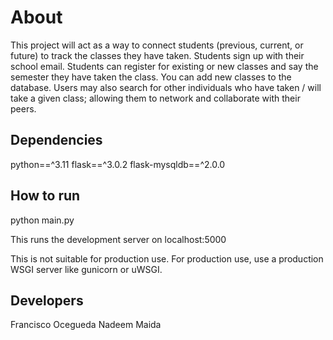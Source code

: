 # About

This project will act as a way to connect students (previous, current, or future) to track the classes they have taken.
Students sign up with their school email.
Students can register for existing or new classes and say the semester they have taken the class.
You can add new classes to the database.
Users may also search for other individuals who have taken / will take a given class; allowing them to network and collaborate with their peers.

## Dependencies

python==^3.11
flask==^3.0.2
flask-mysqldb==^2.0.0

## How to run

python main.py

This runs the development server on localhost:5000

This is not suitable for production use. For production use, use a production WSGI server like gunicorn or uWSGI.

## Developers

Francisco Ocegueda
Nadeem Maida
